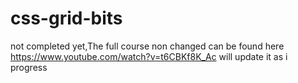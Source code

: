 # css-grid-bits
not completed yet,The full course non changed can be found here https://www.youtube.com/watch?v=t6CBKf8K_Ac will update it as i progress
